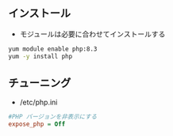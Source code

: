 ## インストール

- モジュールは必要に合わせてインストールする

```bash
yum module enable php:8.3
yum -y install php
```

## チューニング

- /etc/php.ini 

```ini
#PHP バージョンを非表示にする
expose_php = Off
```